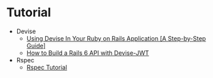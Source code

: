 # Tutorial

- Devise
  - [Using Devise In Your Ruby on Rails Application [A Step-by-Step Guide]](https://hackernoon.com/using-devise-in-your-ruby-on-rails-application-a-step-by-step-guide-m92i3y5s)
  - [How to Build a Rails 6 API with Devise-JWT](https://enlear.academy/how-to-create-a-rails-6-api-with-devise-jwt-46fa35085e85)
- Rspec
  - [Rspec Tutorial](https://www.tutorialspoint.com/rspec/index.htm)
